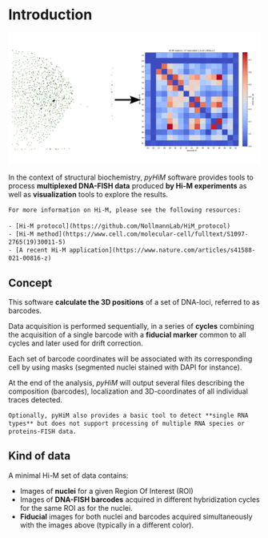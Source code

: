 # Introduction

![A *pyHiM* output example](../_static/welcome_illustration.png)

In the context of structural biochemistry, *pyHiM* software provides tools to process **multiplexed DNA-FISH data** produced **by Hi-M experiments** as well as **visualization** tools to explore the results.

```{note}
For more information on Hi-M, please see the following resources:

- [Hi-M protocol](https://github.com/NollmannLab/HiM_protocol)
- [Hi-M method](https://www.cell.com/molecular-cell/fulltext/S1097-2765(19)30011-5)
- [A recent Hi-M application](https://www.nature.com/articles/s41588-021-00816-z)
```

## Concept

This software **calculate the 3D positions** of a set of DNA-loci, referred to as barcodes.

Data acquisition is performed sequentially, in a series of **cycles** combining the acquisition of a single barcode with a **fiducial marker** common to all cycles and later used for drift correction.

Each set of barcode coordinates will be associated with its corresponding cell by using masks (segmented nuclei stained with DAPI for instance). 

At the end of the analysis, *pyHiM* will output several files describing the composition (barcodes), localization and 3D-coordinates of all individual traces detected.

```{note}
Optionally, pyHiM also provides a basic tool to detect **single RNA types** but does not support processing of multiple RNA species or proteins-FISH data.
```

## Kind of data

A minimal Hi-M set of data contains:
- Images of **nuclei** for a given Region Of Interest (ROI)
- Images of **DNA-FISH barcodes** acquired in different hybridization cycles for the same ROI as for the nuclei.
- **Fiducial** images for both nuclei and barcodes acquired simultaneously with the images above (typically in a different color).